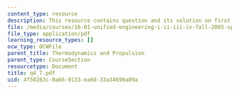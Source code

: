 ```yaml
---
content_type: resource
description: This resource contains question and its solution on first law.
file: /media/courses/16-01-unified-engineering-i-ii-iii-iv-fall-2005-spring-2006/4f50283c0a669133ea6d33a34690a89a_q4_7.pdf
file_type: application/pdf
learning_resource_types: []
ocw_type: OCWFile
parent_title: Thermodynamics and Propulsion
parent_type: CourseSection
resourcetype: Document
title: q4_7.pdf
uid: 4f50283c-0a66-9133-ea6d-33a34690a89a
---
```

